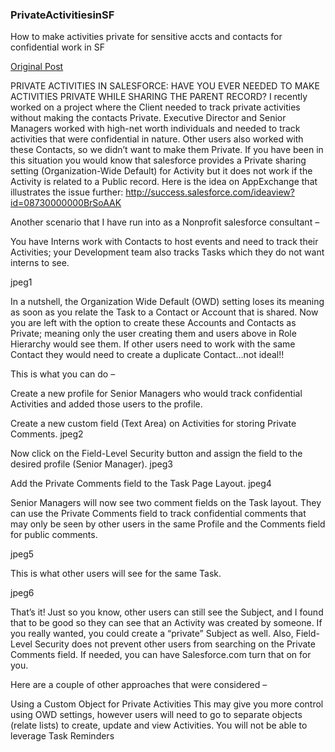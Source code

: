 ### PrivateActivitiesinSF
How to make activities private for sensitive accts and contacts for confidential work in SF

[Original Post](http://www.acutedge.com/private-activities-in-salesforce-have-you-ever-needed-to-make-activities-private-while-sharing-the-parent-record/)

PRIVATE ACTIVITIES IN SALESFORCE: HAVE YOU EVER NEEDED TO MAKE ACTIVITIES PRIVATE WHILE SHARING THE PARENT RECORD?
I recently worked on a project where the Client needed to track private activities without making the contacts Private. Executive Director and Senior Managers worked with  high-net worth individuals and needed to track activities that were confidential in nature. Other users also worked with these Contacts, so we didn’t want to make them Private. If you have been in this situation you would know that salesforce provides a Private sharing setting (Organization-Wide Default) for Activity but it does not work if the Activity is related to a Public record. Here is the idea on AppExchange that illustrates the issue further: http://success.salesforce.com/ideaview?id=08730000000BrSoAAK

 

Another scenario that I have run into as a Nonprofit salesforce consultant –

 

You have Interns work with Contacts to host events and need to track their Activities; your Development team also tracks Tasks which they do not want interns to see.

 

 

jpeg1

 

 

In a nutshell, the Organization Wide Default (OWD) setting loses its meaning as soon as you relate the Task to a Contact or Account that is shared. Now you are left with the option to create these Accounts and Contacts as Private; meaning only the user creating them and users above in Role Hierarchy would see them. If other users need to work with the same Contact they would need to create a duplicate Contact…not ideal!!

 

 

 This is what you can do –

 Create a new profile for Senior Managers who would track confidential Activities and added those users to the profile.
 

Create a new custom field (Text Area) on Activities for storing Private Comments.
jpeg2

 

 

 Now click on the Field-Level Security button and assign the field to the desired profile (Senior Manager).
jpeg3

 

 Add the Private Comments field to the Task Page Layout.
jpeg4

 

Senior Managers will now see two comment fields on the Task layout. They can use the Private Comments field to track confidential comments that may only be seen by other users in the same Profile and the Comments field for public comments.
 

jpeg5

 

 

This is what other users will see for the same Task.
 

jpeg6

 

 

That’s it! Just so you know, other users can still see the Subject, and I found that to be good so they can see that an Activity was created by someone. If you really wanted, you could create a “private” Subject as well. Also, Field-Level Security does not prevent other users from searching on the Private Comments field. If needed, you can have Salesforce.com turn that on for you.

 

Here are a couple of other approaches that were considered –

Using a Custom Object for Private Activities
This may give you more control using OWD settings, however users will need to go to separate objects (relate lists) to create, update and view Activities.
You will not be able to leverage Task Reminders
